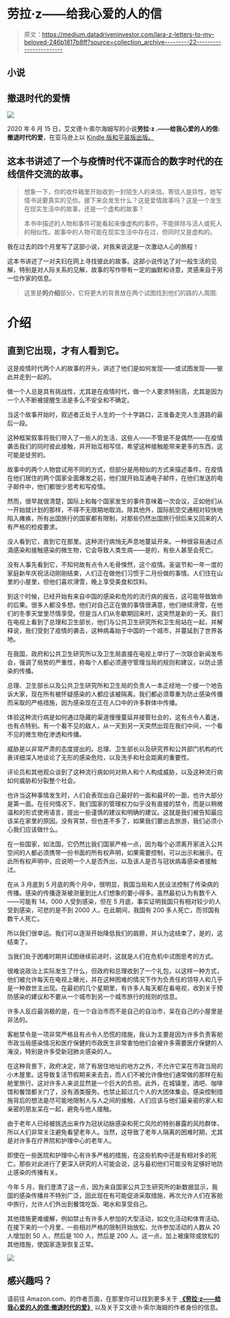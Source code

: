 # 劳拉·z——给我心爱的人的信

> 原文：<https://medium.datadriveninvestor.com/lara-z-letters-to-my-beloved-246b1817b8ff?source=collection_archive---------22----------------------->

## 小说

## 撤退时代的爱情

![](img/d1ed7b7161cd756aa858f880c0a01837.png)

2020 年 6 月 15 日，艾文德·h·索尔海姆写的小说**劳拉·z .——给我心爱的人的信:撤退时代的爱**，在亚马逊上以 [Kindle 版和平装版出版。](https://www.amazon.com/Lara-Z-Letters-Beloved-retreat-ebook/dp/B08B6B62TQ)

## 这本书讲述了一个与疫情时代不谋而合的数字时代的在线信件交流的故事。

> 想象一下，你的收件箱里开始收到一封陌生人的来信。寄信人是异性，她写情书说要真实的见你。接下来会发生什么？这是爱情故事吗？这是一个发生在现实生活中的故事，还是一个虚构的故事？
> 
> 本书中描述的人物和事件可能看起来像虚构的事件。不能排除与活人或死人的相似性。故事中的人物可能在现实生活中存在过，但同时又是虚构的。

我在过去的四个月里写了这部小说，对我来说这是一次激动人心的旅程！

这本书讲述了一对夫妇在网上寻找彼此的故事。这部小说传达了对一般生活的见解，特别是对人际关系的见解，故事的写作带有一定的幽默和诗意，灵感来自于另一位作家的信息。

> 这里是**的介绍**部分，它将更大的背景放在两个试图找到他们的路的人周围:

# 介绍

## 直到它出现，才有人看到它。

这是疫情时代两个人的故事的开头，讲述了他们是如何发现——或试图发现——彼此并走到一起的。

做一个人总是具有挑战性，尤其是在疫情时代，做一个人要求特别高，尤其是因为一个人不断被提醒生活是多么不安全和不确定。

当这个故事开始时，叙述者正处于人生的一个十字路口，正准备走完人生道路的最后一段。

这种框架叙事将我们带入了一些人的生活，这些人——不管是不是偶然——在疫情袭击我们的同时彼此接触，并开始互相写信，希望这种接触能带来更多的东西，这可能是徒劳的。

故事中的两个人物尝试用不同的方式，但部分是用相似的方式来描述事件。在疫情在他们居住的两个国家全面爆发之前，他们就开始互通电子邮件，在他们发送的电子邮件中，他们都很少思考和写疫情。

然而，很早就很清楚，国际上和每个国家发生的事件意味着一次会议，正如他们从一开始就计划的那样，不得不无限期地取消。除其他外，国际航空交通相对较快地陷入瘫痪，所有出国旅行的国家都有限制，对那些仍然出国旅行但后来又回来的人有严格的检疫要求。

没人看到它，直到它在那里。这种流行病悄无声息地蔓延开来。一种很容易通过点滴感染和接触感染的微生物，它会导致人类生病——是的，有些人甚至会死亡。

没有人事先看到它，不知何故有点令人毛骨悚然，这个疫情。圣诞节和一年一度的家庭新年庆祝活动刚刚结束，人们正在做他们习惯于二月份做的事情。人们住在山里的小屋里，但他们喜欢滑雪，晚上享受美食和饮料。

到这个时候，已经开始有来自中国的感染和危险的流行病的报告，这可能导致致命的后果。很多人都没多想。他们对自己正在做的事情很满意，他们继续滑雪，在他们的冬季天堂里尽情享受。但是当人们从冬歇期回来时，这突然是新的一天。我们在电视上看到了总理和卫生部长，他们与公共卫生研究所和卫生局站在一起，并解释说，我们受到了疫情的袭击，这种病毒始于中国的一个城市，并蔓延到了世界各地。

在我国，政府和公共卫生研究所以及卫生局直接在电视上举行了一次联合新闻发布会，强调了局势的严重性，称每个人都必须遵守管理当局的规则和建议，以防止感染的传播。

总理、卫生部长以及公共卫生研究所和卫生局的负责人一本正经地一个接一个地告诉大家，现在所有被怀疑感染的人都应该被隔离。我们都必须尊重为防止感染传播而采取的严格措施，因为感染现在正在人口中的许多群体中传播。

体验这种流行病是如何通过隐藏的渠道慢慢蔓延并接管社会的，这有点令人着迷，也有点特别。有一个看不见的敌人，从一天到另一天突然出现在我们中间，一个看不见的微生物在渗透和传播。

威胁是以非常严肃的态度提出的。总理、卫生部长以及研究界和公共部门机构的代表详细深入地谈论了无形的感染危险，以及洗手和社会距离的重要性。

评论员和其他观众谈到了这种流行病如何对熟人和个人构成威胁，以及这种流行病如何威胁和分裂整个社会。

也许当这种事情发生时，人们会表现出自己最好的一面和最坏的一面，也许大部分是第一面。在任何情况下，我们国家的管理权力似乎没有直接的禁令，而是以稍微温和的形式使用语言，提出一些谨慎的建议和明确的建议。这就是我们被告知最应该呆在家里的原因。没有宵禁，但也差不多了，如果我们要出去旅游，我们必须小心我们应该做什么。

在一些国家，如法国，它仍然比我们国家严格一点，因为每个必须离开家进入公共空间的人都必须携带一份书面的所有权声明，如果需要控制，可以出示和展示。在此所有权声明中，应说明一个人是否外出，以及该人是否与冠状病毒感染者接触过。

在从 3 月底到 5 月底的两个月中，很明显，我国当局和人民设法控制了传染病的传播。感染的传播逐渐被测量到比人们想象的要小得多。虽然最初认为有数千人——可能有 14，000 人受到感染，但在 5 月底，事实证明我国只有相对较少的人受到感染，可悲的是不到 2000 人，在此期间，我国有 200 多人死亡，而邻国有数千人死亡。

所以我们很幸运。我们可以逐渐开始降低我们的肩膀，并认为这结束了，是的，这结束了。

当我们处于困难时期并试图继续前进时，这就是人们在危机中试图思考的方式。

很难说政治上实际发生了什么，但政府和总理收到了一个礼包，以这样一种方式，他们被允许每天在电视上曝光，并在这种困难的情况下作为负责任的领导人和几乎是一种救世主出现。在最初的几个星期里，有许多人每天都在看电视，收到关于预防感染的建议和不要从一个城市到另一个城市旅行的规则的信息。

许多人反应最消极的是，在一个自治市而不是自己的自治市，呆在自己的小屋里是非法的。

客舱禁令是一项非常严格且有点令人恐慌的措施，我认为主要是因为许多负责客舱市政当局感染情况和医疗保健的市政医生非常害怕他们会被许多需要医疗保健的人淹没，特别是许多受新冠肺炎感染的人。

在这种背景下，政府决定，除了有居住地址的地方之外，不允许它呆在市政当局的小木屋里。这导致复活节假期来来去去，而人们不被允许像他们通常做的那样在船舱里旅行。这对许多人来说显然是一个巨大的负担。此外，在城镇里，酒吧、咖啡馆和餐馆都关门了，没有酒类服务。也禁止超过几个人的大团体集会。感染控制措施背后的想法是尽可能地限制人与人之间的接触，人们应该与他们最亲密的家人和亲密的朋友呆在一起，避免与他人接触。

由于老年人已经被挑选出来作为冠状动脉感染和死亡风险的特别暴露的风险群体，所以人们非常关注避免看望老年人。当然，这导致了老年人隔离的困难时期，尤其是对许多在疗养院和护理中心的老年人。

即使在一些医院和护理中心有许多严格的措施，在这些机构中还是有相对多的死亡。那些对此进行了更深入研究的人可能会说，这与最初他们可能没有足够好地防止感染的传播有关。

今年 5 月，我们澄清了这一点，因为来自国家公共卫生研究所的新数据显示，我国的感染传播并不特别广泛，因此现在有可能促进采取措施，再次允许人们在客舱中旅行，允许人们外出到餐馆吃饭、喝水和享受自己。

其他措施更难缓解，例如禁止有许多人参加的大型活动，如文化活动和体育活动。在接下来的一个月里，一些相对严格的限制开始放松，允许参加活动的人数从 20 人增加到 50 人，然后是 100 人，然后是 200 人。这一点，加上被废除或放松的其他措施，使国家逐渐恢复正常。

![](img/977746cd1f447043a6f608f0951adb6b.png)

## 感兴趣吗？

请前往 Amazon.com、的作者页面，在那里你可以找到更多关于 [**《劳拉·z——给我心爱的人的信:撤退时代的爱》**](https://www.amazon.com/Lara-Z-Letters-Beloved-retreat-ebook/dp/B08B6B62TQ) 以及关于艾文德·h·索尔海姆的作者身份的信息。